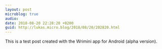 ```yaml
---
layout: post
microblog: true
audio: 
date: 2018-08-20 22:28:20 +0200
guid: http://lukas.micro.blog/2018/08/20/202820.html
---
```

This is a test post created with the Wrimini app for Android (alpha version).
